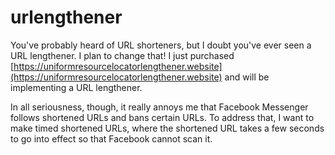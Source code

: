 # urlengthener

You've probably heard of URL shorteners, but I doubt you've ever seen a URL lengthener. I plan to change that! I just purchased [https://uniformresourcelocatorlengthener.website](https://uniformresourcelocatorlengthener.website) and will be implementing a URL lengthener.

In all seriousness, though, it really annoys me that Facebook Messenger follows shortened URLs and bans certain URLs. To address that, I want to make timed shortened URLs, where the shortened URL takes a few seconds to go into effect so that Facebook cannot scan it.
